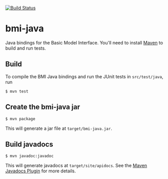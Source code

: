 [![Build Status](https://travis-ci.org/csdms/bmi-java.svg?branch=master)](https://travis-ci.org/csdms/bmi-java)

# bmi-java

Java bindings for the Basic Model Interface. You'll need to install [Maven](http://maven.apache.org) to build and run tests.

## Build

To compile the BMI Java bindings and run the JUnit tests in `src/test/java`, run

    $ mvn test

## Create the bmi-java jar

    $ mvn package

This will generate a jar file at `target/bmi-java.jar`.

## Build javadocs

    $ mvn javadoc:javadoc
    
This will generate javadocs at `target/site/apidocs`. See the [Maven Javadocs Plugin](https://maven.apache.org/plugins/maven-javadoc-plugin/usage.html) for more details.
